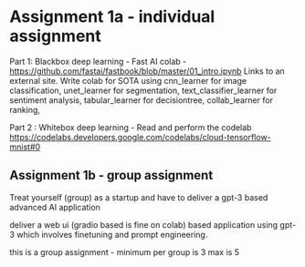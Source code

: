 # Assignment 1a - individual assignment
Part 1: Blackbox deep learning - Fast AI colab - https://github.com/fastai/fastbook/blob/master/01_intro.ipynb Links to an external site.
Write colab for SOTA using cnn_learner for image classification, unet_learner for segmentation, text_classifier_learner for sentiment analysis, tabular_learner for decisiontree, collab_learner for ranking, 

Part 2 : Whitebox deep learning - Read and perform the codelab https://codelabs.developers.google.com/codelabs/cloud-tensorflow-mnist#0

## Assignment 1b - group assignment
Treat yourself (group) as a startup and have to deliver a gpt-3 based advanced AI application

 

deliver a web ui (gradio based is fine on colab) based application using gpt-3 which involves finetuning and prompt engineering.

this is a group assignment - minimum per group is 3 max is 5
